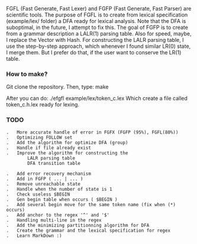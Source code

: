 FGFL (Fast Generate, Fast Lexer) and FGFP (Fast Generate, Fast Parser)
are scientific tools.
The purpose of FGFL is to create from lexical specification (example/lex/ folder)
a DFA ready for lexical analysis. Note that the DFA is suboptimal, in the future,
I attempt to fix this. 
The goal of FGFP is to create from a grammar description a LALR(1) parsing table.
Also for speed, maybe, I replace the Vector with Hash.
For constructing the LALR parsing table, I use the step-by-step approach, which
whenever I found similar LR(0) state, I merge them.
But I prefer do that, if the user want to conserve the LR(1) table.

### How to make? ###
Git clone the repository.
Then, type: make

After you can do: ./efgfl example/lex/token_c.lex
Which create a file called token_c.h.lex ready for lexing.

### TODO ###
    .   More accurate handle of error in FGFX (FGFP (95%), FGFL(80%))
    .   Optimizing FOLLOW set
    .   Add the algorithm for optimize DFA (group)
    .   Handle if file already exist
    .   Improve the algorithm for constructing the
            LALR parsing table
            DFA transition table

    .   Add error recovery mechanism
    .   Add in FGFP ( ... | ... )
    .   Remove unreachable state
    .   Handle when the number of state is 1
    .   Check useless $BEGIN
    .   Gen begin table when occurs ( $BEGIN )
    .   Add several begin move for the same token name (fix when (*) occurs)
    .   Add anchor to the regex '^' and '$'
    .   Handling multi-line in the regex
    .   Add the minimizing partitionning algorithm for DFA
    .   Create the grammar and the lexical specification for regex
    .   Learn MarkDown :)

